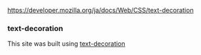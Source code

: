 https://developer.mozilla.org/ja/docs/Web/CSS/text-decoration
### text-decoration
This site was built using [text-decoration](https://developer.mozilla.org/ja/docs/Web/CSS/text-decoration/)
